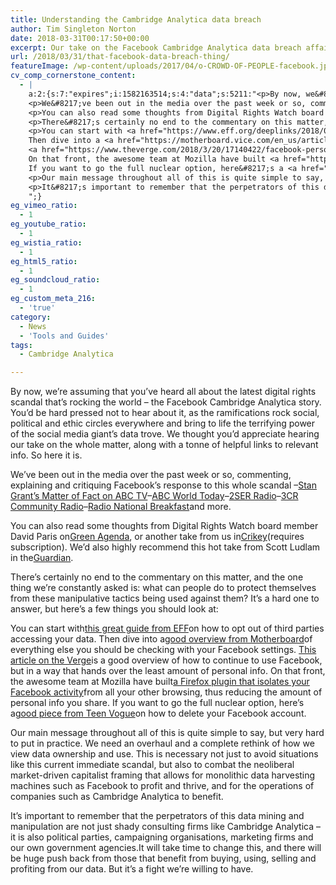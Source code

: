 ```yaml
---
title: Understanding the Cambridge Analytica data breach
author: Tim Singleton Norton
date: 2018-03-31T00:17:50+00:00
excerpt: Our take on the Facebook Cambridge Analytica data breach affair
url: /2018/03/31/that-facebook-data-breach-thing/
featureImage: /wp-content/uploads/2017/04/o-CROWD-OF-PEOPLE-facebook.jpg
cv_comp_cornerstone_content:
  - |
    a:2:{s:7:"expires";i:1582163514;s:4:"data";s:5211:"<p>By now, we&#8217;re assuming that you&#8217;ve heard all about the latest digital rights scandal that&#8217;s rocking the world &#8211; the Facebook Cambridge Analytica story. You&#8217;d be hard pressed not to hear about it, as the ramifications rock social, political and ethic circles everywhere and bring to life the terrifying power of the social media giant&#8217;s data trove. We thought you&#8217;d appreciate hearing our take on the whole matter, along with a tonne of helpful links to relevant info. So here it is.</p>
    <p>We&#8217;ve been out in the media over the past week or so, commenting, explaining and critiquing Facebook&#8217;s response to this whole scandal &#8211; <a href="https://iview.abc.net.au/programs/matter-of-fact-with-stan-grant/NC1805H042S00" target="_blank" rel="noopener">Stan Grant&#8217;s Matter of Fact on ABC TV</a> &#8211; <a href="http://www.abc.net.au/radio/programs/worldtoday/cyber-privacy-experts-say-australias-privacy-laws-are-too-weak/9571324" target="_blank" rel="noopener">ABC World Today</a> &#8211; <a href="https://2ser.com/politicians-exempt-privacy-regulations-means-us/" target="_blank" rel="noopener">2SER Radio</a> &#8211; <a href="http://www.3cr.org.au/monday-breakfast/episode-201803260700/its-6-eyes-if-you-include-facebook" target="_blank" rel="noopener">3CR Community Radio</a> &#8211; <a href="http://www.abc.net.au/radionational/programs/breakfast/australian-political-parties-data-mining/9566010" target="_blank" rel="noopener">Radio National Breakfast</a> and more.</p>
    <p>You can also read some thoughts from Digital Rights Watch board member David Paris on <a href="https://greenagenda.org.au/2018/03/analytica/" target="_blank" rel="noopener">Green Agenda</a>, or another take from us in <a href="https://www.crikey.com.au/2018/03/28/it-isnt-just-greedy-corporations-using-and-abusing-your-private-data/" target="_blank" rel="noopener">Crikey</a> (requires subscription). We&#8217;d also highly recommend this hot take from Scott Ludlam in the <a href="https://www.theguardian.com/commentisfree/2018/mar/23/dont-waste-the-cambridge-analytica-scandal-its-a-chance-to-take-control-of-our-data" target="_blank" rel="noopener">Guardian</a>.</p>
    <p>There&#8217;s certainly no end to the commentary on this matter, and the one thing we&#8217;re constantly asked is: what can people do to protect themselves from these manipulative tactics being used against them? It&#8217;s a hard one to answer, but here&#8217;s a few things you should look at:</p>
    <p>You can start with <a href="https://www.eff.org/deeplinks/2018/03/how-change-your-facebook-settings-opt-out-platform-api-sharing" target="_blank" rel="noopener">this great guide from EFF</a> on how to opt out of third parties accessing your data.<br />
    Then dive into a <a href="https://motherboard.vice.com/en_us/article/paxdem/how-to-keep-your-facebook-data-private-security-settings?can_id=15c5843f89f4b2d854e2840644cf13b7&amp;email_referrer=email_323387&amp;email_subject=welcome-to-ewoke-44-facebook-what-did-they-know-and-when-did-they-know-it&amp;link_id=15&amp;source=email-welcome-to-ewoke-44-facebook-what-did-they-know-and-when-did-they-know-it" target="_blank" rel="noopener">good overview from Motherboard</a> of everything else you should be checking with your Facebook settings.<br />
    <a href="https://www.theverge.com/2018/3/20/17140422/facebook-personal-data-deletion-how-to-cambridge-analytica-privacy-scandal-trump-campaign" target="_blank" rel="noopener">This article on the Verge</a> is a good overview of how to continue to use Facebook, but in a way that hands over the least amount of personal info.<br />
    On that front, the awesome team at Mozilla have built <a href="https://blog.mozilla.org/firefox/facebook-container-extension/" target="_blank" rel="noopener">a Firefox plugin that isolates your Facebook activity</a> from all your other browsing, thus reducing the amount of personal info you share.<br />
    If you want to go the full nuclear option, here&#8217;s a <a href="https://www.teenvogue.com/story/how-to-delete-facebook-change-privacy-settings" target="_blank" rel="noopener">good piece from Teen Vogue</a> on how to delete your Facebook account.</p>
    <p>Our main message throughout all of this is quite simple to say, but very hard to put in practice. We need an overhaul and a complete rethink of how we view data ownership and use. This is necessary not just to avoid situations like this current immediate scandal, but also to combat the neoliberal market-driven capitalist framing that allows for monolithic data harvesting machines such as Facebook to profit and thrive, and for the operations of companies such as Cambridge Analytica to benefit.</p>
    <p>It&#8217;s important to remember that the perpetrators of this data mining and manipulation are not just shady consulting firms like Cambridge Analytica &#8211; it is also political parties, campaigning organisations, marketing firms and our own government agencies. It will take time to change this, and there will be huge push back from those that benefit from buying, using, selling and profiting from our data. But it&#8217;s a fight we&#8217;re willing to have.</p>
    ";}
eg_vimeo_ratio:
  - 1
eg_youtube_ratio:
  - 1
eg_wistia_ratio:
  - 1
eg_html5_ratio:
  - 1
eg_soundcloud_ratio:
  - 1
eg_custom_meta_216:
  - 'true'
category:
  - News
  - 'Tools and Guides'
tags:
  - Cambridge Analytica

---
```

By now, we&#8217;re assuming that you&#8217;ve heard all about the latest digital rights scandal that&#8217;s rocking the world &#8211; the Facebook Cambridge Analytica story. You&#8217;d be hard pressed not to hear about it, as the ramifications rock social, political and ethic circles everywhere and bring to life the terrifying power of the social media giant&#8217;s data trove. We thought you&#8217;d appreciate hearing our take on the whole matter, along with a tonne of helpful links to relevant info. So here it is.

We&#8217;ve been out in the media over the past week or so, commenting, explaining and critiquing Facebook&#8217;s response to this whole scandal &#8211;<a href="https://iview.abc.net.au/programs/matter-of-fact-with-stan-grant/NC1805H042S00" target="_blank" rel="noopener noreferrer">Stan Grant&#8217;s Matter of Fact on ABC TV</a>&#8211;<a href="http://www.abc.net.au/radio/programs/worldtoday/cyber-privacy-experts-say-australias-privacy-laws-are-too-weak/9571324" target="_blank" rel="noopener noreferrer">ABC World Today</a>&#8211;<a href="https://2ser.com/politicians-exempt-privacy-regulations-means-us/" target="_blank" rel="noopener noreferrer">2SER Radio</a>&#8211;<a href="http://www.3cr.org.au/monday-breakfast/episode-201803260700/its-6-eyes-if-you-include-facebook" target="_blank" rel="noopener noreferrer">3CR Community Radio</a>&#8211;<a href="http://www.abc.net.au/radionational/programs/breakfast/australian-political-parties-data-mining/9566010" target="_blank" rel="noopener noreferrer">Radio National Breakfast</a>and more.

You can also read some thoughts from Digital Rights Watch board member David Paris on<a href="https://greenagenda.org.au/2018/03/analytica/" target="_blank" rel="noopener noreferrer">Green Agenda</a>, or another take from us in<a href="https://www.crikey.com.au/2018/03/28/it-isnt-just-greedy-corporations-using-and-abusing-your-private-data/" target="_blank" rel="noopener noreferrer">Crikey</a>(requires subscription). We&#8217;d also highly recommend this hot take from Scott Ludlam in the<a href="https://www.theguardian.com/commentisfree/2018/mar/23/dont-waste-the-cambridge-analytica-scandal-its-a-chance-to-take-control-of-our-data" target="_blank" rel="noopener noreferrer">Guardian</a>.

There&#8217;s certainly no end to the commentary on this matter, and the one thing we&#8217;re constantly asked is: what can people do to protect themselves from these manipulative tactics being used against them? It&#8217;s a hard one to answer, but here&#8217;s a few things you should look at:

You can start with<a href="https://www.eff.org/deeplinks/2018/03/how-change-your-facebook-settings-opt-out-platform-api-sharing" target="_blank" rel="noopener noreferrer">this great guide from EFF</a>on how to opt out of third parties accessing your data.
Then dive into a<a href="https://motherboard.vice.com/en_us/article/paxdem/how-to-keep-your-facebook-data-private-security-settings?can_id=15c5843f89f4b2d854e2840644cf13b7&email_referrer=email_323387&email_subject=welcome-to-ewoke-44-facebook-what-did-they-know-and-when-did-they-know-it&link_id=15&source=email-welcome-to-ewoke-44-facebook-what-did-they-know-and-when-did-they-know-it" target="_blank" rel="noopener noreferrer">good overview from Motherboard</a>of everything else you should be checking with your Facebook settings.
<a href="https://www.theverge.com/2018/3/20/17140422/facebook-personal-data-deletion-how-to-cambridge-analytica-privacy-scandal-trump-campaign" target="_blank" rel="noopener noreferrer">This article on the Verge</a>is a good overview of how to continue to use Facebook, but in a way that hands over the least amount of personal info.
On that front, the awesome team at Mozilla have built<a href="https://blog.mozilla.org/firefox/facebook-container-extension/" target="_blank" rel="noopener noreferrer">a Firefox plugin that isolates your Facebook activity</a>from all your other browsing, thus reducing the amount of personal info you share.
If you want to go the full nuclear option, here&#8217;s a<a href="https://www.teenvogue.com/story/how-to-delete-facebook-change-privacy-settings" target="_blank" rel="noopener noreferrer">good piece from Teen Vogue</a>on how to delete your Facebook account.

Our main message throughout all of this is quite simple to say, but very hard to put in practice. We need an overhaul and a complete rethink of how we view data ownership and use. This is necessary not just to avoid situations like this current immediate scandal, but also to combat the neoliberal market-driven capitalist framing that allows for monolithic data harvesting machines such as Facebook to profit and thrive, and for the operations of companies such as Cambridge Analytica to benefit.

It&#8217;s important to remember that the perpetrators of this data mining and manipulation are not just shady consulting firms like Cambridge Analytica &#8211; it is also political parties, campaigning organisations, marketing firms and our own government agencies.It will take time to change this, and there will be huge push back from those that benefit from buying, using, selling and profiting from our data. But it&#8217;s a fight we&#8217;re willing to have.
